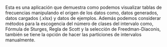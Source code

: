 Esta es una aplicación que demuestra como podemos visualizar tablas de frecuencias manipulando el origen de los datos como, datos generados, datos cargados (.xlsx) y datos de ejemplos. Además podemos considerar métodos para la escogencia del número de clases del intervalo como, Fórmula de Sturges, Regla de Scott y la selección de Freedman-Diaconis, también se tiene la opción de hacer las particiones de intervalos manualmente.

